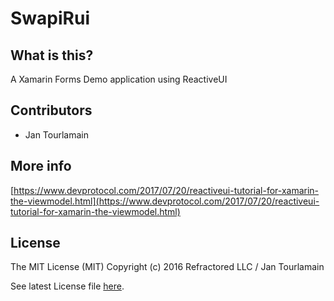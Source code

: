 # SwapiRui


## What is this?
A Xamarin Forms Demo application using ReactiveUI


## Contributors

- Jan Tourlamain

## More info
[https://www.devprotocol.com/2017/07/20/reactiveui-tutorial-for-xamarin-the-viewmodel.html](https://www.devprotocol.com/2017/07/20/reactiveui-tutorial-for-xamarin-the-viewmodel.html)

## License

The MIT License (MIT) Copyright (c) 2016 Refractored LLC / Jan Tourlamain

See latest License file [here](https://github.com/jtourlamain/DevProtocol.Xam.SwapiRui/blob/master/LICENSE.md).

